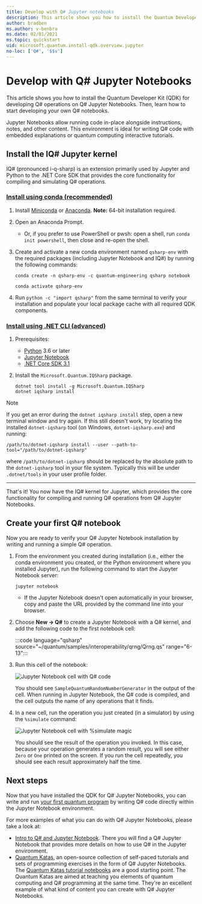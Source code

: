 ```yaml
---
title: Develop with Q# Jupyter notebooks
description: This article shows you how to install the Quantum Developer Kit (QDK) and develop your own Q# notebooks.
author: bradben
ms.author: v-benbra
ms.date: 02/01/2021
ms.topic: quickstart
uid: microsoft.quantum.install-qdk.overview.jupyter
no-loc: ['Q#', '$$v']
---
```


# Develop with Q# Jupyter Notebooks

This article shows you how to install the Quantum Developer Kit (QDK) for developing Q# operations on Q# Jupyter Notebooks. Then, learn how to start developing your own Q# notebooks. 

Jupyter Notebooks allow running code in-place alongside instructions, notes, and other content. This environment is ideal for writing Q# code with embedded explanations or quantum computing interactive tutorials. 

## Install the IQ# Jupyter kernel

IQ# (pronounced i-q-sharp) is an extension primarily used by Jupyter and Python to the .NET Core SDK that provides the core functionality for compiling and simulating Q# operations.

### [Install using conda (recommended)](#tab/tabid-conda)

1. Install [Miniconda](https://docs.conda.io/en/latest/miniconda.html) or [Anaconda](https://www.anaconda.com/products/individual#Downloads). **Note:** 64-bit installation required.

1. Open an Anaconda Prompt.

   - Or, if you prefer to use PowerShell or pwsh: open a shell, run `conda init powershell`, then close and re-open the shell.

1. Create and activate a new conda environment named `qsharp-env` with the required packages (including Jupyter Notebook and IQ#) by running the following commands:

    ```
    conda create -n qsharp-env -c quantum-engineering qsharp notebook

    conda activate qsharp-env
    ```

1. Run `python -c "import qsharp"` from the same terminal to verify your installation and populate your local package cache with all required QDK components.

### [Install using .NET CLI (advanced)](#tab/tabid-dotnetcli)

1. Prerequisites:

    - [Python](https://www.python.org/downloads/) 3.6 or later
    - [Jupyter Notebook](https://jupyter.readthedocs.io/en/latest/install.html)
    - [.NET Core SDK 3.1](https://dotnet.microsoft.com/download/dotnet-core/3.1)

1. Install the `Microsoft.Quantum.IQSharp` package.

    ```dotnetcli
    dotnet tool install -g Microsoft.Quantum.IQSharp
    dotnet iqsharp install
    ```

> [!NOTE]
> If you get an error during the `dotnet iqsharp install` step, open a new terminal window and try again.
> If this still doesn't work, try locating the installed `dotnet-iqsharp` tool (on Windows, `dotnet-iqsharp.exe`) and running:
> ```
> /path/to/dotnet-iqsharp install --user --path-to-tool="/path/to/dotnet-iqsharp"
> ```
> where `/path/to/dotnet-iqsharp` should be replaced by the absolute path to the `dotnet-iqsharp` tool in your file system.
> Typically this will be under `.dotnet/tools` in your user profile folder.
    
***

That's it! You now have the IQ# kernel for Jupyter, which provides the core functionality for compiling and running Q# operations from Q# Jupyter Notebooks.

## Create your first Q# notebook

Now you are ready to verify your Q# Jupyter Notebook installation by writing and running a simple Q# operation.

1. From the environment you created during installation (i.e., either the conda environment you created, or the Python environment where you installed Jupyter), run the following command to start the Jupyter Notebook server:

    ```
    jupyter notebook
    ```

    - If the Jupyter Notebook doesn't open automatically in your browser, copy and paste the URL provided by the command line into your browser.

1. Choose **New → Q#** to create a Jupyter Notebook with a Q# kernel, and add the following code to the first notebook cell:

    :::code language="qsharp" source="~/quantum/samples/interoperability/qrng/Qrng.qs" range="6-13":::

1. Run this cell of the notebook:

    ![Jupyter Notebook cell with Q# code](~/media/install-guide-jupyter.png)

    You should see `SampleQuantumRandomNumberGenerator` in the output of the cell. When running in Jupyter Notebook, the Q# code is compiled, and the cell outputs the name of any operations that it finds.

1. In a new cell, run the operation you just created (in a simulator) by using the `%simulate` command:

    ![Jupyter Notebook cell with %simulate magic](~/media/install-guide-jupyter-simulate.png)

    You should see the result of the operation you invoked. In this case, because your operation generates a random result, you will see either `Zero` or `One` printed on the screen. If you run the cell repeatedly, you should see each result approximately half the time.

## Next steps

Now that you have installed the QDK for Q# Jupyter Notebooks, you can write and run [your first quantum program](xref:microsoft.quantum.tutorial-qdk.random-number) by writing Q# code directly within the Jupyter Notebook environment.

For more examples of what you can do with Q# Jupyter Notebooks, please take a look at:

- [Intro to Q# and Jupyter Notebook](https://docs.microsoft.com/samples/microsoft/quantum/intro-to-qsharp-jupyter/). There you will find a Q# Jupyter Notebook that provides more details on how to use Q# in the Jupyter environment.
- [Quantum Katas](xref:microsoft.quantum.tutorial-qdk.katas), an open-source collection of self-paced tutorials and sets of programming exercises in the form of Q# Jupyter Notebooks. The [Quantum Katas tutorial notebooks](https://github.com/microsoft/QuantumKatas#tutorial-topics) are a good starting point. The Quantum Katas are aimed at teaching you elements of quantum computing and Q# programming at the same time. They're an excellent example of what kind of content you can create with Q# Jupyter Notebooks.
